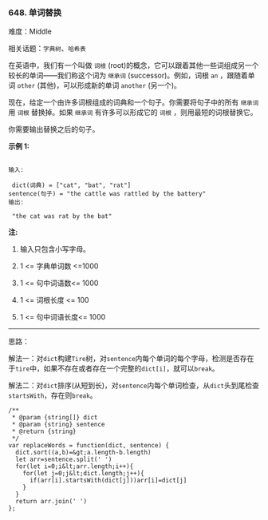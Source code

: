 ### 648. 单词替换

难度：Middle

相关话题：`字典树`、`哈希表`

在英语中，我们有一个叫做 `词根` (root)的概念，它可以跟着其他一些词组成另一个较长的单词&mdash;&mdash;我们称这个词为 `继承词` (successor)。例如，词根 `an` ，跟随着单词 `other` (其他)，可以形成新的单词 `another` (另一个)。



现在，给定一个由许多词根组成的词典和一个句子。你需要将句子中的所有 `继承词` 用 `词根` 替换掉。如果 `继承词` 有许多可以形成它的 `词根` ，则用最短的词根替换它。



你需要输出替换之后的句子。



 **示例 1:** 





```

输入:

 dict(词典) = ["cat", "bat", "rat"]
sentence(句子) = "the cattle was rattled by the battery"
输出:

 "the cat was rat by the bat"

```

 **注:** 





1. 输入只包含小写字母。

2. 1 &lt;= 字典单词数 &lt;=1000

3. 1 &lt;= 句中词语数&lt;= 1000

4. 1 &lt;= 词根长度 &lt;= 100

5. 1 &lt;= 句中词语长度&lt;= 1000






-----

思路：

解法一：对`dict`构建`Tire`树，对`sentence`内每个单词的每个字母，检测是否存在于`tire`中，如果不存在或者存在一个完整的`dict[i]`，就可以`break`。

解法二：对`dict`排序(从短到长)，对`sentence`内每个单词检查，从`dict`头到尾检查`startsWith`，存在则`break`。


```
/**
 * @param {string[]} dict
 * @param {string} sentence
 * @return {string}
 */
var replaceWords = function(dict, sentence) {
  dict.sort((a,b)=&gt;a.length-b.length)
  let arr=sentence.split(' ')
  for(let i=0;i&lt;arr.length;i++){
    for(let j=0;j&lt;dict.length;j++){
      if(arr[i].startsWith(dict[j]))arr[i]=dict[j]
    }
  }
  return arr.join(' ')
};



```
